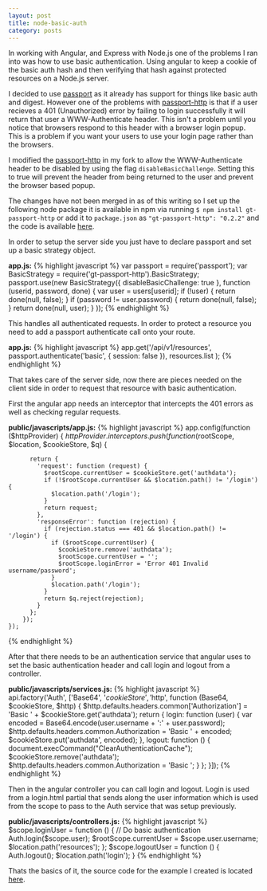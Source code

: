 ```yaml
---
layout: post
title: node-basic-auth
category: posts
---
```


In working with Angular, and Express with Node.js one of the problems I ran into was how to use basic authentication.  Using angular to keep a cookie of the basic auth hash and then verifying that hash against protected resources on a Node.js server.

I decided to use [passport](passport) as it already has support for things like basic auth and digest.  However one of the problems with [passport-http](passport-http) is that if a user
recieves a 401 (Unauthorized) error by failing to login successfully it will return that user a WWW-Authenticate header.  This isn't a problem until you notice that browsers respond to this header with a browser login popup.  This is a problem if you want your users to use your login page rather than the browsers.

I modified the [passport-http](passport-http) in my fork to allow the WWW-Authenticate header to be disabled by using the flag `disableBasicChallenge`. Setting this to true will prevent the header from being returned to the user and prevent the browser based popup.

The changes have not been merged in as of this writing so I set up the following node package it is available in npm via running `$ npm install gt-passport-http` or add it to `package.json` as `"gt-passport-http": "0.2.2"` and the code is available [here](gt-passport-http).

In order to setup the server side you just have to declare passport and set up a basic strategy object.

**app.js:**
{% highlight javascript %}
	var passport = require('passport');
	var BasicStrategy = require('gt-passport-http').BasicStrategy;
	passport.use(new BasicStrategy({ disableBasicChallenge: true },
	  function (userid, password, done) {
	    var user = users[userid];
	    if (!user) {
	      return done(null, false);
	    }
	    if (password != user.password) {
	      return done(null, false);
	    }
	    return done(null, user);
	  }
	));
{% endhighlight %}

This handles all authenticated requests. In order to protect a resource you need to add a passport authenticate call onto your route.

**app.js:**
{% highlight javascript %}
app.get('/api/v1/resources',
  passport.authenticate('basic', { session: false }),
  resources.list
);
{% endhighlight %}

That takes care of the server side, now there are pieces needed on the client side in order to request that resource with basic authentication.

First the angular app needs an interceptor that intercepts the 401 errors as well as checking regular requests.

**public/javascripts/app.js:**
{% highlight javascript %}
	app.config(function ($httpProvider) {
	  $httpProvider.interceptors.push(
	    function ($rootScope, $location, $cookieStore, $q) {

	      return {
	        'request': function (request) {
	          $rootScope.currentUser = $cookieStore.get('authdata');
	          if (!$rootScope.currentUser && $location.path() != '/login') {
	            $location.path('/login');
	          }
	          return request;
	        },
	        'responseError': function (rejection) {
	          if (rejection.status === 401 && $location.path() != '/login') {
	            if ($rootScope.currentUser) {
	              $cookieStore.remove('authdata');
	              $rootScope.currentUser = '';
	              $rootScope.loginError = 'Error 401 Invalid username/password';
	            }
	            $location.path('/login');
	          }
	          return $q.reject(rejection);
	        }
	      };
	    });
	});
{% endhighlight %}

After that there needs to be an authentication service that angular uses to set the basic authentication header and call login and logout from a controller.

**public/javascripts/services.js:**
{% highlight javascript %}
api.factory('Auth', ['Base64', '$cookieStore', '$http',
  function (Base64, $cookieStore, $http) {
    $http.defaults.headers.common['Authorization'] =
      'Basic ' + $cookieStore.get('authdata');
    return {
      login: function (user) {
        var encoded = Base64.encode(user.username + ':' + user.password);
        $http.defaults.headers.common.Authorization = 'Basic ' + encoded;
        $cookieStore.put('authdata', encoded);
      },
      logout: function () {
        document.execCommand("ClearAuthenticationCache");
        $cookieStore.remove('authdata');
        $http.defaults.headers.common.Authorization = 'Basic ';
      }
    };
  }]);
{% endhighlight %}

Then in the angular controller you can call login and logout.  Login is used from a login.html partial that sends along the user information which is used from the scope to pass to the Auth service that was setup previously.

**public/javascripts/controllers.js:**
{% highlight javascript %}
$scope.loginUser = function () {
    // Do basic authentication
    Auth.login($scope.user);
    $rootScope.currentUser = $scope.user.username;
    $location.path('resources');
  };
  $scope.logoutUser = function () {
    Auth.logout();
    $location.path('login');
  }
{% endhighlight %}

Thats the basics of it, the source code for the example I created is located [here](node-basic-auth).

[node-basic-auth]: https://github.com/geothird/node-basic-auth
[gt-passport-http]: https://github.com/geothird/passport-http
[passport-http]: https://github.com/jaredhanson/passport-http
[passport]: https://github.com/jaredhanson/passport
